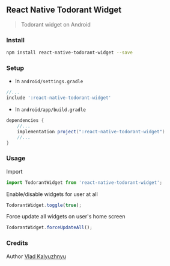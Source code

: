 ## React Native Todorant Widget
> Todorant widget on Android

### Install

```bash
npm install react-native-todorant-widget --save
```

### Setup

* In `android/settings.gradle`

```gradle
//...
include ':react-native-todorant-widget'
```

* In `android/app/build.gradle`

```gradle
dependencies {
    //...
    implementation project(":react-native-todorant-widget")
    //...
}
```

### Usage

Import

```typescript
import TodorantWidget from 'react-native-todorant-widget';
```

Enable/disable widgets for user at all

```javascript
TodorantWidget.toggle(true);
```

Force update all widgets on user's home screen

```javascript
TodorantWidget.forceUpdateAll();
```

### Credits

Author [Vlad Kalyuzhnyu](https://github.com/androidovshchik)
